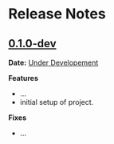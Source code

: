 # Release Notes

## [0.1.0-dev]

__Date:__ [Under Developement](https://github.com/vmwsree/lektor-admin-web/issues/1)

__Features__

- ...
- initial setup of project.

__Fixes__

- ...

[0.1.0-dev]: https://github.com/vmwsree/lektor-admin-web/compare/v0.0.0...master
